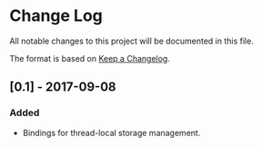 # Change Log

All notable changes to this project will be documented in this file.

The format is based on [Keep a Changelog](http://keepachangelog.com/).

## [0.1] - 2017-09-08

### Added

* Bindings for thread-local storage management.
